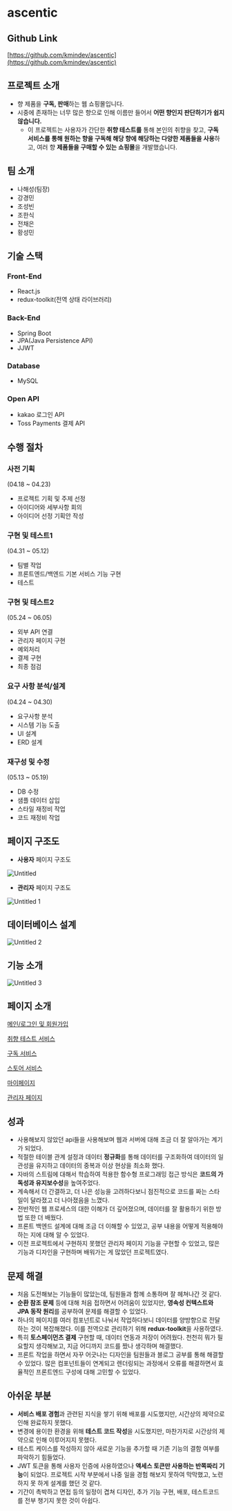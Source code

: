 # ascentic

## Github Link



[https://github.com/kmindev/ascentic](https://github.com/kmindev/ascentic)

## 프로젝트 소개



- 향 제품을 **구독, 판매**하는 웹 쇼핑몰입니다.
- 시중에 존재하는 너무 많은 향으로 인해 이름만 들어서 **어떤 향인지 판단하기가 쉽지 않습니다.**
    - 이 프로젝트는 사용자가 간단한 **취향 테스트를** 통해 본인의 취향을 찾고, **구독 서비스를 통해 원하는 향을 구독해 해당 향에 해당하는 다양한 제품들을 사용**하고, 여러 향 **제품들을 구매할 수 있는 쇼핑몰**을 개발했습니다.

## 팀 소개



- 나해성(팀장)
- 강경민
- 조성빈
- 조한식
- 전채은
- 황성민

## 기술 스택



### Front-End
- React.js
- redux-toolkit(전역 상태 라이브러리)

### Back-End
- Spring Boot
- JPA(Java Persistence API)
- JJWT
  
### Database
- MySQL
  
### Open API
- kakao 로그인 API
- Toss Payments 결제 API

## 수행 절차



### 사전 기획

(04.18 ~ 04.23)

- 프로젝트 기획 및 주제 선정
- 아이디어와 세부사항 회의
- 아이디어 선정 기획안 작성

### 구현 및 테스트1

(04.31 ~ 05.12)

- 팀별 작업
- 프론트엔드/백엔드 기본 서비스 기능 구현
- 테스트

### 구현 및 테스트2

(05.24 ~ 06.05)

- 외부 API 연결
- 관리자 페이지 구현
- 예외처리
- 결제 구현
- 최종 점검

### 요구 사항 분석/설계

(04.24 ~ 04.30)

- 요구사항 분석
- 시스템 기능 도출
- UI 설계
- ERD 설계

### 재구성 및 수정

(05.13 ~ 05.19)

- DB 수정
- 샘플 데이터 삽입
- 스타일 재정비 작업
- 코드 재정비 작업

## 페이지 구조도



- **사용자** 페이지 구조도

![Untitled](https://github.com/kmindev/ascentic/assets/97210232/9f8ecce4-337d-4a43-87b8-7cf95a191a9d)



- **관리자** 페이지 구조도

![Untitled 1](https://github.com/kmindev/ascentic/assets/97210232/368d38c1-889b-46ea-854f-1cd26b25b25d)


## 데이터베이스 설계



![Untitled 2](https://github.com/kmindev/ascentic/assets/97210232/6e3d9e64-ed40-4255-921f-e4085a59747e)


## 기능 소개



![Untitled 3](https://github.com/kmindev/ascentic/assets/97210232/4824f29a-51a3-4675-884d-58f2cb56f0df)


## 페이지 소개



[메인/로그인 및 회원가입](https://www.notion.so/27fd32fa5c6a44cb8f6eea3ffb278dc8?pvs=21)

[취향 테스트 서비스](https://www.notion.so/adcba36f91fd40c4801e2903762f35e1?pvs=21)

[구독 서비스](https://www.notion.so/41e8cc68e0fa4f0d8b44ac1202b0be87?pvs=21)

[스토어 서비스](https://www.notion.so/4ceb0d2b628940928e287fc5556b32bd?pvs=21)

[마이페이지](https://www.notion.so/076d880ddb6f4b13be0b0c10415b3e54?pvs=21)

[관리자 페이지](https://www.notion.so/c5963d5aa0c34023bd968e85e4ea6d39?pvs=21)

## 성과



- 사용해보지 않았던 api들을 사용해보며 웹과 서버에 대해 조금 더 잘 알아가는 계기가 되었다.
- 적절한 테이블 관계 설정과 데이터 **정규화**를 통해 데이터를 구조화하여 데이터의 일관성을 유지하고 데이터의 중복과 이상 현상을 최소화 했다.
- 자바의 스트림에 대해서 학습하여 적용한 함수형 프로그래밍 접근 방식은 **코드의 가독성과 유지보수성**을 높여주었다.
- 계속해서 더 간결하고, 더 나은 성능을 고려하다보니 점진적으로 코드를 짜는 스타일이 달라졌고 더 나아졌음을 느꼈다.
- 전반적인 웹 프로세스의 대한 이해가 더 깊어졌으며, 데이터를 잘 활용하기 위한 방법 또한 더 배웠다.
- 프론트 백엔드 설계에 대해 조금 더 이해할 수 있었고, 공부 내용을 어떻게 적용해야하는 지에 대해 알 수 있었다.
- 이전 프로젝트에서 구현하지 못했던 관리자 페이지 기능을 구현할 수 있었고, 많은 기능과 디자인을 구현하며 배워가는 게 많았던 프로젝트였다.

## 문제 해결



- 처음 도전해보는 기능들이 많았는데, 팀원들과 함께 소통하며 잘 헤쳐나간 것 같다.
- **순환 참조 문제** 등에 대해 처음 접하면서 어려움이 있었지만, **영속성 컨텍스트와 JPA 동작 원리**를 공부하여 문제를 해결할 수 있었다.
- 하나의 페이지를 여러 컴포넌트로 나눠서 작업하다보니 데이터를 양방향으로 전달하는 것이 복잡해졌다. 이를 전역으로 관리하기 위해 **redux-toolkit**을 사용하였다.
- 특히 **토스페이먼츠 결제** 구현할 때, 데이터 연동과 저장이 어려웠다. 천천히 뭐가 필요할지 생각해보고, 지금 어디까지 코드를 짰나 생각하며 해결했다.
- 프론트 작업을 하면서 자꾸 어긋나는 디자인을 팀원들과 블로그 공부를 통해 해결할 수 있었다.
많은 컴포넌트들이 연계되고 렌더링되는 과정에서 오류를 해결하면서 효율적인 프론트엔드 구성에 대해 고민할 수 있었다.

## 아쉬운 부분



- **서비스 배포 경험**과 관련된 지식을 쌓기 위해 배포를 시도했지만, 시간상의 제약으로 인해 완료하지 못했다.
- 변경에 용이한 환경을 위해 **테스트 코드 작성**을 시도했지만, 마찬가지로 시간상의 제약으로 인해 이루어지지 못했다.
- 테스트 케이스를 작성하지 않아 새로운 기능을 추가할 때 기존 기능의 결함 여부를 파악하기 힘들었다.
- JWT 토큰을 통해 사용자 인증에 사용하였으나 **액세스 토큰만 사용하는 반쪽짜리 기능**이 되었다.
프로젝트 시작 부분에서 나중 일을 경험 해보지 못하여 막막했고, 노련하지 못 하게 설계를 했던 것 같다.
- 기간이 촉박하고 면접 등의 일정이 겹쳐 디자인, 추가 기능 구현, 배포,  테스트코드를 전부 챙기지 못한 것이 아쉽다.
